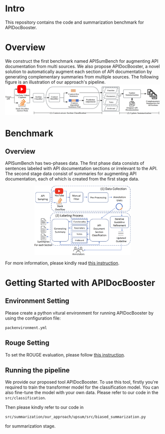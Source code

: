 # Intro
This repository contains the code and summarization benchmark for APIDocBooster.

# Overview
We construct the first benchmark named APISumBench for augmenting API documentation from multi sources.
We also propose APIDocBooster, a novel solution to automatically augment each section of API documentation by generating complementary summaries from multiple sources.
The following figure is an illustration of our approach's pipeline.
![APIDocBooster](presentation/end2end.jpg)

# Benchmark

## Overview
APISumBench has two-phases data. 
The first phase data consists of sentences labeled with API documentation sections or irrelevant to the API. 
The second stage data consist of summaries for augmenting API documentation, each of which is created from the first stage data.

<center>
<figure>
<!-- ![](figure/groundtruth_summary.png) ![](figure/datafield.png)
 -->
<img src='presentation/benchmark.jpg' style="zoom: 30.7%;"/>
</figure>
</center>

For more information, please kindly read [this instruction](data/readme.md).

# Getting Started with APIDocBooster

## Environment Setting

Please create a python vitural environment for running APIDocBooster by using the configuration file:

```
packenvironment.yml 
```

## Rouge Setting

To set the ROUGE evaluation, please follow [this instruction](https://stackoverflow.com/a/57686103/10143020).

## Running the pipeline

We provide our proposed tool APIDocBooster. 
To use this tool, firstly you're required to train the transformer model for the classification model. 
You can also fine-tune the model with your own data.
Please refer to our code in the ``src/classification``.

Then please kindly refer to our code in 
```
src/summarization/our_approach/upsum/src/biased_summarization.py
```
for summarization stage.

